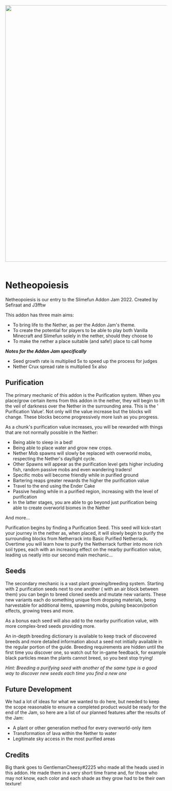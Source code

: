 <p align="center">
<img width="800" src="https://github.com/Sefiraat/Netheopoiesis/blob/master/images/logo/logo.svg"><br><br>
</p>

# Netheopoiesis

Netheopoiesis is our entry to the Slimefun Addon Jam 2022. Created by Sefiraat and J3fftw

This addon has three main aims:

- To bring life to the Nether, as per the Addon Jam's theme.
- To create the potential for players to be able to play both Vanilla Minecraft and Slimefun solely in the nether,
  should they choose to
- To make the nether a place suitable (and safe!) place to call home

***Notes for the Addon Jam specifically***

- Seed growth rate is multiplied 5x to speed up the process for judges
- Nether Crux spread rate is multiplied 5x also

## Purification

The primary mechanic of this addon is the Purification system. When you place/grow certain items from this addon in the
nether, they will begin to lift the veil of darkness over the Nether in the surrounding area. This is the '
Purification Value'. Not only will the value increase but the blocks will change. These blocks become progressively more
lush as you progress.

As a chunk's purification value increases, you will be rewarded with things that are not normally possible in the
Nether:

- Being able to sleep in a bed!
- Being able to place water and grow new crops.
- Nether Mob spawns will slowly be replaced with overworld mobs, respecting the Nether's day/light cycle.
- Other Spawns will appear as the purification level gets higher including fish, random passive mobs and even wandering
  traders!
- Specific mobs will become friendly while in purified ground
- Bartering reaps greater rewards the higher the purification value
- Travel to the end using the Ender Cake
- Passive healing while in a purified region, increasing with the level of purification
- In the latter stages, you are able to go beyond just purification being able to create overworld biomes in the Nether

And more...

Purification begins by finding a Purification Seed. This seed will kick-start your journey in the nether as, when
placed, it will slowly begin to purify the surrounding blocks from Netherrack into Basic Purified Netherrack. Overtime
you will learn how to purify the Netherrack further into more rich soil types, each with an increasing effect on the
nearby purification value, leading us neatly into our second main mechanic...

## Seeds

The secondary mechanic is a vast plant growing/breeding system. Starting with 2 purification seeds next to one another (
with an air block between them) you can begin to breed cloned seeds and mutate new variants. These new variants each do
something unique from dropping materials, being harvestable for additional items, spawning mobs, pulsing beacon/potion
effects, growing trees and more.

As a bonus each seed will also add to the nearby purification value, with more complex-bred seeds providing more.

An in-depth breeding dictionary is available to keep track of discovered breeds and more detailed information about a
seed not initially available in the regular portion of the guide. Breeding requirements are hidden until the first time
you discover one, so watch out for in-game feedback, for example black particles mean the plants cannot breed, so you
best stop trying!

*Hint: Breeding a purifying seed with another of the same type is a good way to discover new seeds each time you find a
new one*

## Future Development

We had a lot of ideas for what we wanted to do here, but needed to keep the scope reasonable to ensure a completed
product would be ready for the end of the Jam, so here are a list of our planned features after the results of the Jam:

- A plant or other generation method for every overworld-only item
- Transformation of lava within the Nether to water
- Legitimate sky access in the most purified areas

## Credits

Big thank goes to GentlemanCheesy#2225 who made all the heads used in this addon. He made them in a very short time
frame and, for those who may not know, each color and each shade as they grow had to be their own texture!
